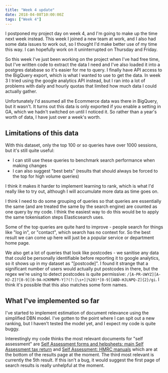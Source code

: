 ```yaml
---
title: "Week 4 update"
date: 2018-04-08T10:00:00Z
tags: ["Week 4"]
---
```


I postponed my project day on week 4, and I'm going to make up the time next week instead. This week I joined a new team at work, and I also had some data issues to work out, so I thought I'd make better use of my time this way. I can hopefully work on it uninterrupted on Thursday and Friday.

So this week I've just been working on the project when I've had free time, but I've written code to extract the data I need and I've also loaded it into a postgres database so it's easier for me to query. I finally have API access to the BigQuery export, which is what I wanted to use to get the data. In week 3 I tried using the google analytics API instead, but I ran into a lot of problems with daily and hourly quotas that limited how much data I could actually gather.

Unfortunately I'd assumed all the Ecommerce data was there in BigQuery, but it wasn't. It turns out this data is only exported if you enable a setting in GA, which we hadn't switched on until I noticed it. So rather than a year's worth of data, I have just over a week's worth.

## Limitations of this data
With this dataset, only the top 100 or so queries have over 1000 sessions, but it's still quite useful:

- I can still use these queries to benchmark search performance when making changes
- I can also suggest "best bets" (results that should always be forced to the top for high volume queries)

I think it makes it harder to implement learning to rank, which is what I'd really like to try out, although I will accumulate more data as time goes on.

I think I need to do some grouping of queries so that queries are essentially the same (and are treated the same by the search engine) are counted as one query by my code. I think the easiest way to do this would be to apply the same tokenisation steps Elasticsearch uses.

Some of the top queries are quite hard to improve - people search for things like "log in", or "contact", which search has no context for. So the best result we can come up here will just be a popular service or department home page.

We also get a lot of queries that look like postcodes - we sanitise any data that could be personally identifiable before reporting it to google analytics, so it shows up in my dataset as "[postcode]". I found it strange that a significant number of users would actually put postcodes in there, but the regex we're using to detect postcodes is quite permissive: `/[A-PR-UWYZ][A-HJ-Z]?[0-9][0-9A-HJKMNPR-Y]?(?:[\s+]|%20)*[0-9][ABD-HJLNPQ-Z]{2}/gi`. I think it's possible that this also matches some form names.

## What I've implemented so far
I've started to implement estimation of document relevance using the simplified DBN model. I've gotten to the point where I can spit out a new ranking, but I haven't tested the model yet, and I expect my code is quite buggy.

Interestingly my code thinks the most relevant documents for "self assessment" are [Self Assessment forms and helpsheets: main Self Assessment tax return](https://www.gov.uk/government/collections/self-assessment-helpsheets-main-self-assessment-tax-return)  and [Self Assessment: HMRC manuals](https://www.gov.uk/government/collections/self-assessment-hmrc-manuals) which are at the bottom of the results page at the moment. The third most relevant is currently the 5th result. If this isn't a bug, it would suggest the first page of search results is really unhelpful at the moment.